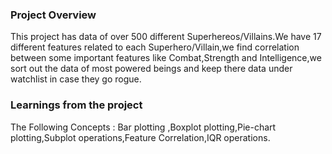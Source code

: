 ### Project Overview

 This project has data of over 500 different Superhereos/Villains.We have 17 different features related to each Superhero/Villain,we find correlation between some important features like Combat,Strength and Intelligence,we sort out the data of most powered beings and keep there data under watchlist in case they go rogue.


### Learnings from the project

 The Following Concepts :
Bar plotting ,Boxplot plotting,Pie-chart plotting,Subplot operations,Feature Correlation,IQR operations.


